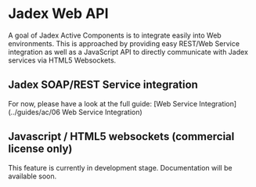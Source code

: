 # Jadex Web API
A goal of Jadex Active Components is to integrate easily into Web environments.
This is approached by providing easy REST/Web Service integration as well as a JavaScript API to directly communicate with Jadex services via HTML5 Websockets.

## Jadex SOAP/REST Service integration
For now, please have a look at the full guide:
[Web Service Integration](../guides/ac/06 Web Service Integration)

## Javascript / HTML5 websockets (commercial license only)
This feature is currently in development stage. Documentation will be available soon.
